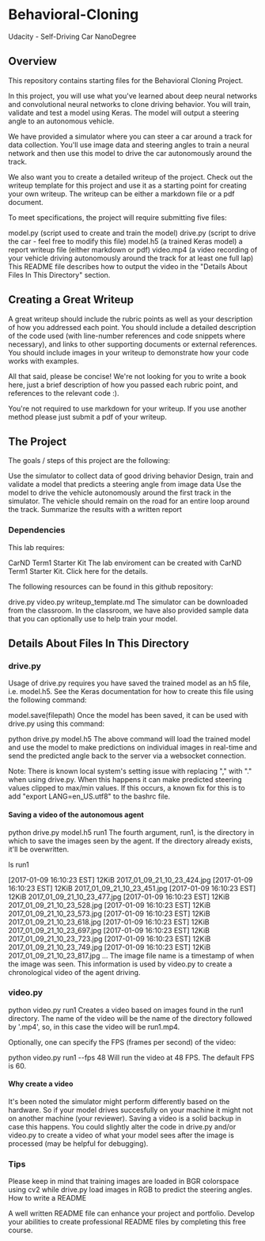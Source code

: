 # Behavioral-Cloning



Udacity - Self-Driving Car NanoDegree

## Overview

This repository contains starting files for the Behavioral Cloning Project.

In this project, you will use what you've learned about deep neural networks and convolutional neural networks to clone driving behavior. You will train, validate and test a model using Keras. The model will output a steering angle to an autonomous vehicle.

We have provided a simulator where you can steer a car around a track for data collection. You'll use image data and steering angles to train a neural network and then use this model to drive the car autonomously around the track.

We also want you to create a detailed writeup of the project. Check out the writeup template for this project and use it as a starting point for creating your own writeup. The writeup can be either a markdown file or a pdf document.

To meet specifications, the project will require submitting five files:

model.py (script used to create and train the model)
drive.py (script to drive the car - feel free to modify this file)
model.h5 (a trained Keras model)
a report writeup file (either markdown or pdf)
video.mp4 (a video recording of your vehicle driving autonomously around the track for at least one full lap)
This README file describes how to output the video in the "Details About Files In This Directory" section.

## Creating a Great Writeup

A great writeup should include the rubric points as well as your description of how you addressed each point. You should include a detailed description of the code used (with line-number references and code snippets where necessary), and links to other supporting documents or external references. You should include images in your writeup to demonstrate how your code works with examples.

All that said, please be concise! We're not looking for you to write a book here, just a brief description of how you passed each rubric point, and references to the relevant code :).

You're not required to use markdown for your writeup. If you use another method please just submit a pdf of your writeup.

## The Project

The goals / steps of this project are the following:

Use the simulator to collect data of good driving behavior
Design, train and validate a model that predicts a steering angle from image data
Use the model to drive the vehicle autonomously around the first track in the simulator. The vehicle should remain on the road for an entire loop around the track.
Summarize the results with a written report
### Dependencies

This lab requires:

CarND Term1 Starter Kit
The lab enviroment can be created with CarND Term1 Starter Kit. Click here for the details.

The following resources can be found in this github repository:

drive.py
video.py
writeup_template.md
The simulator can be downloaded from the classroom. In the classroom, we have also provided sample data that you can optionally use to help train your model.

## Details About Files In This Directory

### drive.py

Usage of drive.py requires you have saved the trained model as an h5 file, i.e. model.h5. See the Keras documentation for how to create this file using the following command:

model.save(filepath)
Once the model has been saved, it can be used with drive.py using this command:

python drive.py model.h5
The above command will load the trained model and use the model to make predictions on individual images in real-time and send the predicted angle back to the server via a websocket connection.

Note: There is known local system's setting issue with replacing "," with "." when using drive.py. When this happens it can make predicted steering values clipped to max/min values. If this occurs, a known fix for this is to add "export LANG=en_US.utf8" to the bashrc file.

#### Saving a video of the autonomous agent

python drive.py model.h5 run1
The fourth argument, run1, is the directory in which to save the images seen by the agent. If the directory already exists, it'll be overwritten.

ls run1

[2017-01-09 16:10:23 EST]  12KiB 2017_01_09_21_10_23_424.jpg
[2017-01-09 16:10:23 EST]  12KiB 2017_01_09_21_10_23_451.jpg
[2017-01-09 16:10:23 EST]  12KiB 2017_01_09_21_10_23_477.jpg
[2017-01-09 16:10:23 EST]  12KiB 2017_01_09_21_10_23_528.jpg
[2017-01-09 16:10:23 EST]  12KiB 2017_01_09_21_10_23_573.jpg
[2017-01-09 16:10:23 EST]  12KiB 2017_01_09_21_10_23_618.jpg
[2017-01-09 16:10:23 EST]  12KiB 2017_01_09_21_10_23_697.jpg
[2017-01-09 16:10:23 EST]  12KiB 2017_01_09_21_10_23_723.jpg
[2017-01-09 16:10:23 EST]  12KiB 2017_01_09_21_10_23_749.jpg
[2017-01-09 16:10:23 EST]  12KiB 2017_01_09_21_10_23_817.jpg
...
The image file name is a timestamp of when the image was seen. This information is used by video.py to create a chronological video of the agent driving.

### video.py

python video.py run1
Creates a video based on images found in the run1 directory. The name of the video will be the name of the directory followed by '.mp4', so, in this case the video will be run1.mp4.

Optionally, one can specify the FPS (frames per second) of the video:

python video.py run1 --fps 48
Will run the video at 48 FPS. The default FPS is 60.

#### Why create a video

It's been noted the simulator might perform differently based on the hardware. So if your model drives succesfully on your machine it might not on another machine (your reviewer). Saving a video is a solid backup in case this happens.
You could slightly alter the code in drive.py and/or video.py to create a video of what your model sees after the image is processed (may be helpful for debugging).
### Tips

Please keep in mind that training images are loaded in BGR colorspace using cv2 while drive.py load images in RGB to predict the steering angles.
How to write a README

A well written README file can enhance your project and portfolio. Develop your abilities to create professional README files by completing this free course.
